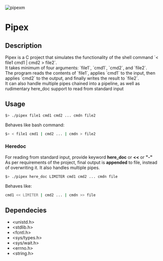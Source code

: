 ![pipexm](https://github.com/mc-putchar/pipex/assets/126549052/4fc8793c-db77-4995-be15-29c48fd3c9c0)

# Pipex

## Description
<p>
Pipex is a C project that simulates the functionality of the shell command `< file1 cmd1 | cmd2 > file2`.<br>
It takes minimum of four arguments: `file1`, `cmd1`, `cmd2`, and `file2`.<br>
The program reads the contents of `file1`, applies `cmd1` to the input, then applies `cmd2` to the output, and finally writes the result to `file2`.<br>
It can also handle multiple pipes chained into a pipeline, as well as rudimentary here_doc support to read from standard input
  </p>

## Usage

```bash
$> ./pipex file1 cmd1 cmd2 ... cmdn file2
```
Behaves like bash command:
```bash
$> < file1 cmd1 | cmd2 ... | cmdn > file2
```
  
### Heredoc
For reading from standard input, provide keyword **here_doc** or **<<** or **"-"**<br>
As per requirements of the project, final output is **appended** to file, instead of overwriting it. 
It also handles multiple pipes.
```bash
$> ./pipex here_doc LIMITER cmd1 cmd2 ... cmdn file
```
Behaves like: 
```bash
cmd1 << LIMITER | cmd2 ... | cmdn >> file
```

## Dependecies
+ <unistd.h>
+ <stdlib.h>
+ <fcntl.h>
+ <sys/types.h>
+ <sys/wait.h>
+ <errno.h>
+ <string.h>
